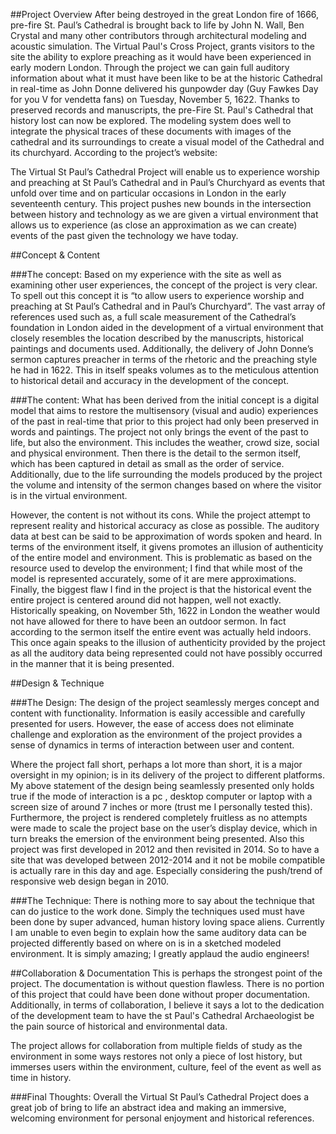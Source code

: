 
##Project Overview
 After being destroyed in the great London fire of 1666, pre-fire St. Paul’s Cathedral is brought back to life by John N. Wall, Ben Crystal and many other contributors through architectural modeling and acoustic simulation. The Virtual Paul's Cross Project, grants visitors to the site the ability to explore preaching as it would have been experienced in early modern London. Through the project we can gain full auditory information about what it must have been like to be at the historic Cathedral in real-time as John Donne delivered his gunpowder day (Guy Fawkes Day for you V for vendetta fans) on Tuesday, November 5, 1622. Thanks to preserved records and manuscripts, the pre-Fire St. Paul's Cathedral that history lost can now be explored. The modeling system does well to integrate the physical traces of these documents with images of the cathedral and its surroundings to create a visual model of the Cathedral and its churchyard. According to the project’s website:
 
The Virtual St Paul’s Cathedral Project will enable us to experience worship and preaching at St Paul’s Cathedral and in Paul’s Churchyard as events that unfold over time and on particular occasions in London in the early seventeenth century.
This project pushes new bounds in the intersection between history and technology as we are given a virtual environment that allows us to experience (as close an approximation as we can create) events of the past given the technology we have today. 


##Concept & Content

###The concept:
Based on my experience with the site as well as examining other user experiences, the concept of the project is very clear. To spell out this concept it is “to allow users to experience worship and preaching at St Paul’s Cathedral and in Paul’s Churchyard”. The vast array of references used such as, a full scale measurement of the Cathedral’s foundation in London aided in the development of a virtual environment that closely resembles the location described by the manuscripts, historical paintings and documents used. Additionally, the delivery of John Donne’s sermon captures preacher in terms of the rhetoric and the preaching style he had in 1622. This in itself speaks volumes as to the meticulous attention to historical detail and accuracy in the development of the concept. 

###The content: 
What has been derived from the initial concept is a digital model that aims to restore the multisensory (visual and audio) experiences of the past in real-time that prior to this project had only been preserved in words and paintings. The project not only brings the event of the past to life, but also the environment. This includes the weather, crowd size, social and physical environment. Then there is the detail to the sermon itself, which has been captured in detail as small as the order of service. Additionally, due to the life surrounding the models produced by the project the volume and intensity of the sermon changes based on where the visitor is in the virtual environment.

However, the content is not without its cons. While the project attempt to represent reality and historical accuracy as close as possible. The auditory data at best can be said to be approximation of words spoken and heard. In terms of the environment itself, it givens promotes an illusion of authenticity of the entire model and environment. This is problematic as based on the resource used to develop the environment; I find that while most of the model is represented accurately, some of it are mere approximations. Finally, the biggest flaw I find in the project is that the historical event the entire project is centered around did not happen, well not exactly. Historically speaking, on November 5th, 1622 in London the weather would not have allowed for there to have been an outdoor sermon. In fact according to the sermon itself the entire event was actually held indoors. This once again speaks to the illusion of authenticity provided by the project as all the auditory data being represented could not have possibly occurred in the manner that it is being presented.

##Design & Technique

###The Design:
The design of the project seamlessly merges concept and content with functionality. Information is easily accessible and carefully presented for users. However, the ease of access does not eliminate challenge and exploration as the environment of the project provides a sense of dynamics in terms of interaction between user and content. 

Where the project fall short, perhaps a lot more than short, it is a major oversight in my opinion; is in its delivery of the project to different platforms. My above statement of the design being seamlessly presented only holds true if the mode of interaction is a pc , desktop computer or laptop with a screen size of around 7 inches or more (trust me I personally tested this). Furthermore, the project is rendered completely fruitless as no attempts were made to scale the project base on the user’s display device, which in turn breaks the emersion of the environment being presented. Also this project was first developed in 2012 and then revisited in 2014. So to have a site that was developed between 2012-2014 and it not be mobile compatible is actually rare in this day and age. Especially considering the push/trend of responsive web design began in 2010.  

###The Technique:
There is nothing more to say about the technique that can do justice to the work done. Simply the techniques used must have been done by super advanced, human history loving space aliens. Currently I am unable to even begin to explain how the same auditory data can be projected differently based on where on is in a sketched modeled environment. It is simply amazing; I greatly applaud the audio engineers!  
  
##Collaboration & Documentation
This is perhaps the strongest point of the project. The documentation is without question flawless. There is no portion of this project that could have been done without proper documentation. Additionally, in terms of collaboration, I believe it says a lot to the dedication of the development team to have the st Paul's Cathedral Archaeologist be the pain source of historical and environmental data. 
  
The project allows for collaboration from multiple fields of study as the environment in some ways restores not only a piece of lost history, but immerses users within the environment, culture, feel of the event as well as time in history. 

###Final Thoughts:
Overall the Virtual St Paul’s Cathedral Project does a great job of bring to life an abstract idea and making an immersive, welcoming environment for personal enjoyment and historical references.   








